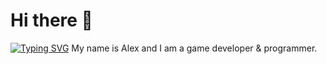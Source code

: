 # Hi there 👋
[![Typing SVG](https://readme-typing-svg.demolab.com?font=Fira+Code&pause=1000&color=00F719&width=435&lines=hi+my+name+is+alex;i+like+coding)](https://git.io/typing-svg)
My name is Alex and I am a game developer & programmer.
